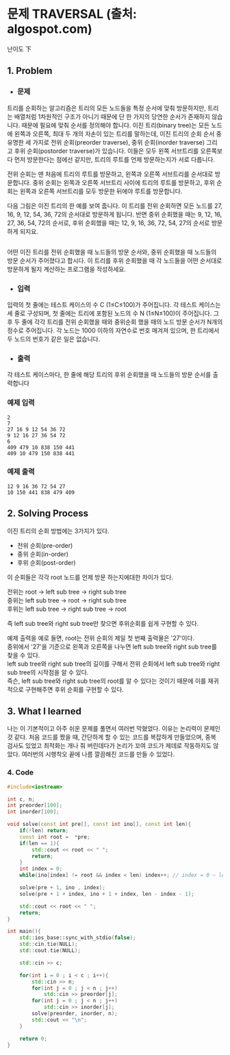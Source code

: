 # 문제 TRAVERSAL (출처: algospot.com)

난이도 下

## 1. Problem

* ### 문제

트리를 순회하는 알고리즘은 트리의 모든 노드들을 특정 순서에 맞춰 방문하지만, 트리는 배열처럼 1차원적인 구조가 아니기 때문에 단 한 가지의 당연한 순서가 존재하지 않습니다. 때문에 필요에 맞춰 순서를 정의해야 합니다. 이진 트리(binary tree)는 모든 노드에 왼쪽과 오른쪽, 최대 두 개의 자손이 있는 트리를 말하는데, 이진 트리의 순회 순서 중 유명한 세 가지로 전위 순회(preorder traverse), 중위 순회(inorder traverse) 그리고 후위 순회(postorder traverse)가 있습니다. 이들은 모두 왼쪽 서브트리를 오른쪽보다 먼저 방문한다는 점에선 같지만, 트리의 루트를 언제 방문하는지가 서로 다릅니다.

전위 순회는 맨 처음에 트리의 루트를 방문하고, 왼쪽과 오른쪽 서브트리를 순서대로 방문합니다. 중위 순회는 왼쪽과 오른쪽 서브트리 사이에 트리의 루트를 방문하고, 후위 순회는 왼쪽과 오른쪽 서브트리를 모두 방문한 뒤에야 루트를 방문합니다.

다음 그림은 이진 트리의 한 예를 보여 줍니다. 이 트리를 전위 순회하면 모든 노드를 27, 16, 9, 12, 54, 36, 72의 순서대로 방문하게 됩니다. 반면 중위 순회했을 때는 9, 12, 16, 27, 36, 54, 72의 순서로, 후위 순회했을 때는 12, 9, 16, 36, 72, 54, 27의 순서로 방문하게 되지요.

<img src="http://algospot.com/media/judge-attachments/bbdb1ada72f7eb16c9291ed59d4761ff/traversal.png" alt="">

어떤 이진 트리를 전위 순회했을 때 노드들의 방문 순서와, 중위 순회했을 때 노드들의 방문 순서가 주어졌다고 합시다. 이 트리를 후위 순회했을 때 각 노드들을 어떤 순서대로 방문하게 될지 계산하는 프로그램을 작성하세요.

* ### 입력

입력의 첫 줄에는 테스트 케이스의 수 C (1≤C≤100)가 주어집니다. 각 테스트 케이스는 세 줄로 구성되며, 첫 줄에는 트리에 포함된 노드의 수 N (1≤N≤100)이 주어집니다. 그 후 두 줄에 각각 트리를 전위 순회했을 때와 중위순회 했을 때의 노드 방문 순서가 N개의 정수로 주어집니다. 각 노드는 1000 이하의 자연수로 번호 매겨져 있으며, 한 트리에서 두 노드의 번호가 같은 일은 없습니다.

* ### 출력

각 테스트 케이스마다, 한 줄에 해당 트리의 후위 순회했을 때 노드들의 방문 순서를 출력합니다

### 예제 입력
```
2
7
27 16 9 12 54 36 72
9 12 16 27 36 54 72
6
409 479 10 838 150 441
409 10 479 150 838 441
```
### 예제 출력
```
12 9 16 36 72 54 27
10 150 441 838 479 409
```

## 2. Solving Process

이진 트리의 순회 방법에는 3가지가 있다.
* 전위 순회(pre-order)
* 중위 순회(in-order)
* 후위 순회(post-order)

이 순회들은 각각 root 노드를 언제 방문 하는지에대한 차이가 있다.

전위는 root -> left sub tree -> right sub tree<br/>
중위는 left sub tree -> root -> right sub tree<br/>
후위는 left sub tree -> right sub tree -> root<br/>

즉 left sub tree와 right sub tree만 찾으면 후위순회를 쉽게 구현할 수 있다.

예제 출력을 예로 들면, root는 전위 순회의 제일 첫 번째 출력물은 '27'이다.<br/>
중위에서 '27'을 기준으로 왼쪽과 오른쪽을 나누면 left sub tree와 right sub tree를 찾을 수 있다.<br/>
left sub tree와 right sub tree의 길이를 구해서 전위 순회에서 left sub tree와 right sub tree의 시작점을 알 수 있다.<br/>
즉슨, left sub tree와 right sub tree의 root를 알 수 있다는 것이기 때문에 이를 재귀적으로 구현해주면 후위 순회를 구현할 수 있다.

## 3. What I learned

나는 이 기본적이고 아주 쉬운 문제를 풀면서 여러번 막혔었다. 이유는 논리력이 문제인 것 같다. 처음 코드를 짰을 때, 간단하게 할 수 있는 코드를 복잡하게 만들었으며, 중복
검사도 있었고 최적화는 개나 줘 버린데다가 논리가 꼬여 코드가 제데로 작동하지도 않았다. 여러번의 시행착오 끝에 나름 깔끔해진 코드를 만들 수 있었다.

### 4. Code


``` cpp
#include<iostream>

int c, n;
int preorder[100];
int inorder[100];

void solve(const int pre[], const int ino[], const int len){
    if(!len) return;
    const int root =  *pre;
    if(len == 1){
        std::cout << root << " ";
        return;
    }
    int index = 0;
    while(ino[index] != root && index < len) index++; // index = 0 ~ len - 1

    solve(pre + 1, ino , index);
    solve(pre + 1 + index, ino + 1 + index, len - index - 1);

    std::cout << root << " ";
    return;
}

int main(){
    std::ios_base::sync_with_stdio(false);
    std::cin.tie(NULL);
    std::cout.tie(NULL);

    std::cin >> c;

    for(int i = 0 ; i < c ; i++){
        std::cin >> n;
        for(int j = 0 ; j < n ; j++)
            std::cin >> preorder[j];
        for(int j = 0 ; j < n ; j++)
            std::cin >> inorder[j];
        solve(preorder, inorder, n);
        std::cout << "\n";
    }

    return 0;
}
```

